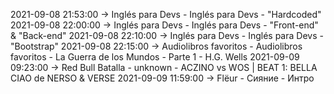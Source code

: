 2021-09-08 21:53:00 -> Inglés para Devs - Inglés para Devs - "Hardcoded"
2021-09-08 22:00:00 -> Inglés para Devs - Inglés para Devs - "Front-end" & "Back-end"
2021-09-08 22:10:00 -> Inglés para Devs - Inglés para Devs - "Bootstrap"
2021-09-08 22:15:00 -> Audiolibros favoritos - Audiolibros favoritos - La Guerra de los Mundos - Parte 1 - H.G. Wells
2021-09-09 09:23:00 -> Red Bull Batalla - unknown - ACZINO vs WOS | BEAT 1: BELLA CIAO de NERSO & VERSE
2021-09-09 11:59:00 -> Flёur - Сияние - Интро
